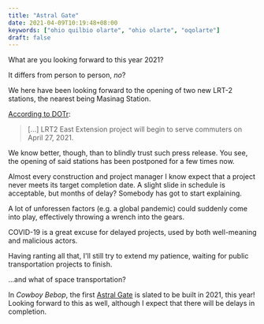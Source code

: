 ```yaml
---
title: "Astral Gate"
date: 2021-04-09T10:19:48+08:00
keywords: ["ohio quilbio olarte", "ohio olarte", "oqolarte"]
draft: false
---
```

What are you looking forward to this year 2021?

It differs from person to person, *no*?

We here have been looking forward to the opening of two new LRT-2 stations, the nearest being Masinag Station.

[According to DOTr](https://www.gmanetwork.com/news/news/nation/778277/lrt2-east-extension-to-commence-ops-on-april-27/story/):

> [...] LRT2 East Extension project will begin to serve commuters on April 27, 2021.

We know better, though, than to blindly trust such press release.
You see, the opening of said stations has been postponed for a few times now.

Almost every construction and project manager I know expect that a project never meets its target completion date.
A slight slide in schedule is acceptable, but months of delay?
Somebody has got to start explaining.

A lot of unforessen factors (e.g. a global pandemic) could suddenly come into play, effectively throwing a wrench into the gears.

COVID-19 is a great excuse for delayed projects, used by both well-meaning and malicious actors.

Having ranting all that, I'll still try to extend my patience, waiting for public transportation projects to finish.

...and what of space transportation?

In *Cowboy Bebop*, the first [Astral Gate](https://cowboybebop.fandom.com/wiki/Astral_Gate) is slated to be built in 2021, this year!
Looking forward to this as well, although I expect that there will be delays in completion.
